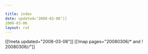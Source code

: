 ```yaml
---

title: index
date: updated="2008-03-06"]]
2008-03-06
layout: rut
---
```


[[!meta updated="2008-03-06"]]
[[!map pages="20080306/* and ! 20080306/*/*"]]
